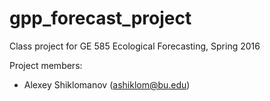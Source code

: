 # gpp_forecast_project
Class project for GE 585 Ecological Forecasting, Spring 2016

Project members:

* Alexey Shiklomanov (ashiklom@bu.edu)
